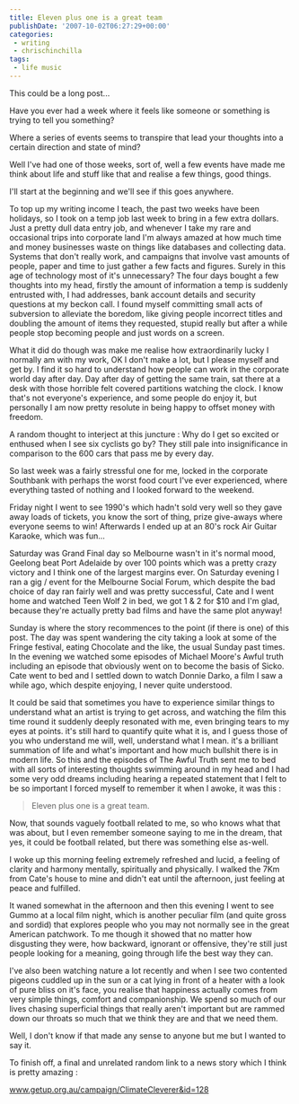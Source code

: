 ```yaml
---
title: Eleven plus one is a great team
publishDate: '2007-10-02T06:27:29+00:00'
categories:
 - writing
 - chrischinchilla
tags:
 - life music
---
```


This could be a long post...

Have you ever had a week where it feels like someone or something is trying to tell you something?

Where a series of events seems to transpire that lead your thoughts into a certain direction and state of mind?

Well I've had one of those weeks, sort of, well a few events have made me think about life and stuff like that and realise a few things, good things.

I'll start at the beginning and we'll see if this goes anywhere.

To top up my writing income I teach, the past two weeks have been holidays, so I took on a temp job last week to bring in a few extra dollars. Just a pretty dull data entry job, and whenever I take my rare and occasional trips into corporate land I'm always amazed at how much time and money businesses waste on things like databases and collecting data. Systems that don't really work, and campaigns that involve vast amounts of people, paper and time to just gather a few facts and figures. Surely in this age of technology most of it's unnecessary? The four days bought a few thoughts into my head, firstly the amount of information a temp is suddenly entrusted with, I had addresses, bank account details and security questions at my beckon call. I found myself committing small acts of subversion to alleviate the boredom, like giving people incorrect titles and doubling the amount of items they requested, stupid really but after a while people stop becoming people and just words on a screen.

What it did do though was make me realise how extraordinarily lucky I normally am with my work, OK I don't make a lot, but I please myself and get by. I find it so hard to understand how people can work in the corporate world day after day. Day after day of getting the same train, sat there at a desk with those horrible felt covered partitions watching the clock. I know that's not everyone's experience, and some people do enjoy it, but personally I am now pretty resolute in being happy to offset money with freedom.

A random thought to interject at this juncture : Why do I get so excited or enthused when I see six cyclists go by? They still pale into insignificance in comparison to the 600 cars that pass me by every day.

So last week was a fairly stressful one for me, locked in the corporate Southbank with perhaps the worst food court I've ever experienced, where everything tasted of nothing and I looked forward to the weekend.

Friday night I went to see 1990's which hadn't sold very well so they gave away loads of tickets, you know the sort of thing, prize give-aways where everyone seems to win! Afterwards I ended up at an 80's rock Air Guitar Karaoke, which was fun...

Saturday was Grand Final day so Melbourne wasn't in it's normal mood, Geelong beat Port Adelaide by over 100 points which was a pretty crazy victory and I think one of the largest margins ever. On Saturday evening I ran a gig / event for the Melbourne Social Forum, which despite the bad choice of day ran fairly well and was pretty successful, Cate and I went home and watched Teen Wolf 2 in bed, we got 1 & 2 for $10 and I'm glad, because they're actually pretty bad films and have the same plot anyway!

Sunday is where the story recommences to the point (if there is one) of this post. The day was spent wandering the city taking a look at some of the Fringe festival, eating Chocolate and the like, the usual Sunday past times. In the evening we watched some episodes of Michael Moore's Awful truth including an episode that obviously went on to become the basis of Sicko. Cate went to bed and I settled down to watch Donnie Darko, a film I saw a while ago, which despite enjoying, I never quite understood.

It could be said that sometimes you have to experience similar things to understand what an artist is trying to get across, and watching the film this time round it suddenly deeply resonated with me, even bringing tears to my eyes at points. it's still hard to quantify quite what it is, and I guess those of you who understand me will, well, understand what I mean. it's a brilliant summation of life and what's important and how much bullshit there is in modern life. So this and the episodes of The Awful Truth sent me to bed with all sorts of interesting thoughts swimming around in my head and I had some very odd dreams including hearing a repeated statement that I felt to be so important I forced myself to remember it when I awoke, it was this :

> Eleven plus one is a great team.

Now, that sounds vaguely football related to me, so who knows what that was about, but I even remember someone saying to me in the dream, that yes, it could be football related, but there was something else as-well.

I woke up this morning feeling extremely refreshed and lucid, a feeling of clarity and harmony mentally, spiritually and physically. I walked the 7Km from Cate's house to mine and didn't eat until the afternoon, just feeling at peace and fulfilled.

It waned somewhat in the afternoon and then this evening I went to see Gummo at a local film night, which is another peculiar film (and quite gross and sordid) that explores people who you may not normally see in the great American patchwork. To me though it showed that no matter how disgusting they were, how backward, ignorant or offensive, they're still just people looking for a meaning, going through life the best way they can.

I've also been watching nature a lot recently and when I see two contented pigeons cuddled up in the sun or a cat lying in front of a heater with a look of pure bliss on it's face, you realise that happiness actually comes from very simple things, comfort and companionship. We spend so much of our lives chasing superficial things that really aren't important but are rammed down our throats so much that we think they are and that we need them.

Well, I don't know if that made any sense to anyone but me but I wanted to say it.

To finish off, a final and unrelated random link to a news story which I think is pretty amazing :

<a href="https://www.getup.org.au/campaign/ClimateCleverer&id=128" target="_blank">www.getup.org.au/campaign/ClimateCleverer&id=128</a>
